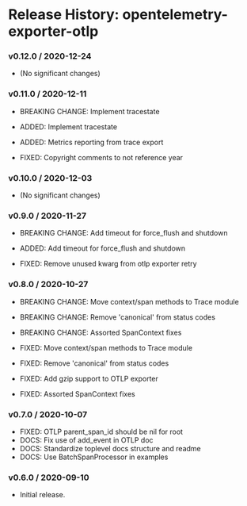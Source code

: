 # Release History: opentelemetry-exporter-otlp

### v0.12.0 / 2020-12-24

* (No significant changes)

### v0.11.0 / 2020-12-11

* BREAKING CHANGE: Implement tracestate 

* ADDED: Implement tracestate 
* ADDED: Metrics reporting from trace export 
* FIXED: Copyright comments to not reference year 

### v0.10.0 / 2020-12-03

* (No significant changes)

### v0.9.0 / 2020-11-27

* BREAKING CHANGE: Add timeout for force_flush and shutdown 

* ADDED: Add timeout for force_flush and shutdown 
* FIXED: Remove unused kwarg from otlp exporter retry 

### v0.8.0 / 2020-10-27

* BREAKING CHANGE: Move context/span methods to Trace module 
* BREAKING CHANGE: Remove 'canonical' from status codes 
* BREAKING CHANGE: Assorted SpanContext fixes 

* FIXED: Move context/span methods to Trace module 
* FIXED: Remove 'canonical' from status codes 
* FIXED: Add gzip support to OTLP exporter 
* FIXED: Assorted SpanContext fixes 

### v0.7.0 / 2020-10-07

* FIXED: OTLP parent_span_id should be nil for root 
* DOCS: Fix use of add_event in OTLP doc 
* DOCS: Standardize toplevel docs structure and readme 
* DOCS: Use BatchSpanProcessor in examples 

### v0.6.0 / 2020-09-10

* Initial release.
